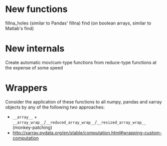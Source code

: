 # New functions
fillna_holes (similar to Pandas' fillna)
find (on boolean arrays, similar to Matlab's find)

# New internals
Create automatic mov/cum-type functions from reduce-type functions at the expense of some speed

# Wrappers
Consider the application of these functions to all numpy, pandas and xarray objects by any of the following
two approaches:
- `__array__` + `__array_wrap__`/`__reduced_array_wrap__`/`__resized_array_wrap__` (monkey-patching)
- http://xarray.pydata.org/en/stable/computation.html#wrapping-custom-computation